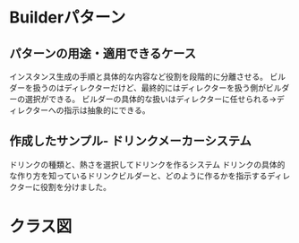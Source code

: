 # Builderパターン
## パターンの用途・適用できるケース
インスタンス生成の手順と具体的な内容など役割を段階的に分離させる。
ビルダーを扱うのはディレクターだけど、最終的にはディレクターを扱う側がビルダーの選択ができる。
ビルダーの具体的な扱いはディレクターに任せられる→ディレクターへの指示は抽象的にできる。

## 作成したサンプル- ドリンクメーカーシステム
ドリンクの種類と、熱さを選択してドリンクを作るシステム
ドリンクの具体的な作り方を知っているドリンクビルダーと、どのように作るかを指示するディレクターに役割を分けました。


# クラス図
